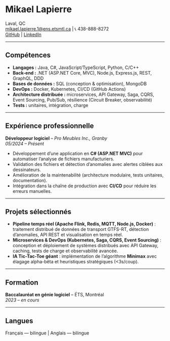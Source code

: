 # Mikael Lapierre

Laval, QC  
mikael.lapierre.1@ens.etsmtl.ca | 📞 438-888-8272  
[GitHub](https://github.com/miklap) | [LinkedIn](https://linkedin.com/in/mikael-lapierre)

---

## Compétences

- **Langages :** Java, C#, JavaScript/TypeScript, Python, C/C++  
- **Back-end :** .NET (ASP.NET Core, MVC), Node.js, Express.js, REST, GraphQL, DDD  
- **Bases de données :** SQL (conception & optimisation), MongoDB  
- **DevOps :** Docker, Kubernetes, CI/CD (GitHub Actions)  
- **Architecture distribuée :** microservices, API Gateway, Saga, CQRS, Event Sourcing, Pub/Sub, résilience (Circuit Breaker, observabilité)  
- **Tests :** unitaires, intégration, charge  

---

## Expérience professionnelle

**Développeur logiciel** – *Pro Meubles Inc., Granby*  
*05/2024 – Présent*  
- Développement d’une application en **C# (ASP.NET MVC)** pour automatiser l’analyse de fichiers manufacturiers.  
- Validation des fichiers et détection d’anomalies avec alertes ciblées aux dessinateurs.  
- Amélioration de la maintenabilité (architecture modulaire, tests unitaires, documentation).  
- Intégration dans la chaîne de production avec **CI/CD** pour réduire les erreurs manuelles.  

---

## Projets sélectionnés

- **Pipeline temps réel (Apache Flink, Redis, MQTT, Node.js, Docker)** : traitement distribué de données de transport GTFS-RT, détection d’anomalies, API REST et visualisation en temps réel.  
- **Microservices & DevOps (Kubernetes, Saga, CQRS, Event Sourcing)** : conception et déploiement de systèmes distribués avec API Gateway, caching, tests de charge et observabilité avancée.  
- **IA Tic-Tac-Toe géant** : implémentation de l’algorithme **Minimax** avec élagage alpha-bêta et heuristiques stratégiques (<3s/coup).  

---

## Formation

**Baccalauréat en génie logiciel** – ÉTS, Montréal  
*2023 – en cours*  

---

## Langues

Français — bilingue | Anglais — bilingue  
